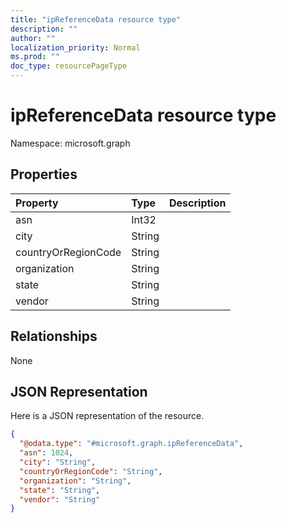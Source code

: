 ```yaml
---
title: "ipReferenceData resource type"
description: ""
author: ""
localization_priority: Normal
ms.prod: ""
doc_type: resourcePageType
---
```


# ipReferenceData resource type


Namespace: microsoft.graph



## Properties
|Property|Type|Description|
|:---|:---|:---|
|asn|Int32||
|city|String||
|countryOrRegionCode|String||
|organization|String||
|state|String||
|vendor|String||

## Relationships
None

## JSON Representation
Here is a JSON representation of the resource.
<!-- {
  "blockType": "resource",
  "@odata.type": "microsoft.graph.ipReferenceData"
}
-->
``` json
{
  "@odata.type": "#microsoft.graph.ipReferenceData",
  "asn": 1024,
  "city": "String",
  "countryOrRegionCode": "String",
  "organization": "String",
  "state": "String",
  "vendor": "String"
}
```


